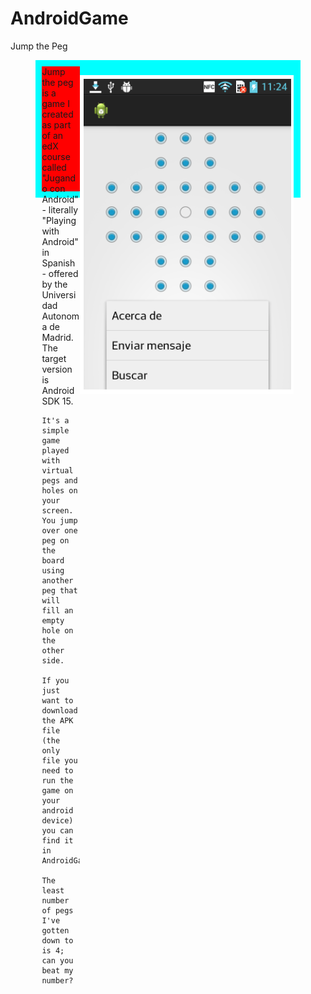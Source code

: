 # AndroidGame
Jump the Peg

<div style="width: 80%; height: 200px; background: aqua; margin: auto; padding: 10px;">
  <div style="width: 15%; height: 200px; background: red; float: left;">
    Jump the peg is a game I created as part of an edX course called "Jugando con Android" - literally "Playing with Android"     in Spanish - offered by the Universidad Autonoma de Madrid.
    The target version is Android SDK 15.

    It's a simple game played with virtual pegs and holes on your screen.
    You jump over one peg on the board using another peg that will fill an empty hole on the other side.

    If you just want to download the APK file (the only file you need to run the game on your android device) you can find it     in AndroidGame/bin.

    The least number of pegs I've gotten down to is 4; can you beat my number?
  </div>
  
  ![Alt text](./android-game.jpg?raw=true "Jump the Peg")
  
</div>
